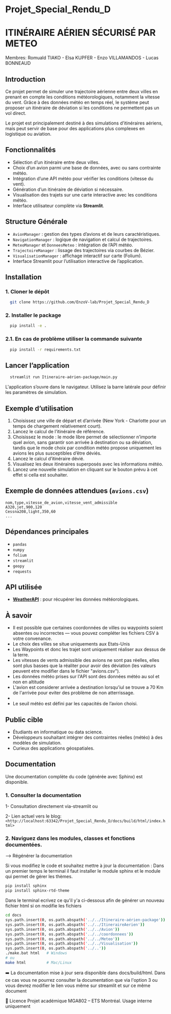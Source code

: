 # Projet_Special_Rendu_D
# ITINÉRAIRE AÉRIEN SÉCURISÉ PAR METEO
 Membres: Romuald TIAKO - Elsa KUPFER - Enzo VILLAMANDOS - Lucas BONNEAUD

## Introduction

Ce projet permet de simuler une trajectoire aérienne entre deux villes en prenant en compte les conditions météorologiques, notamment la vitesse du vent. Grâce à des données météo en temps réel, le système peut proposer un itinéraire de déviation si les conditions ne permettent pas un vol direct.

Le projet est principalement destiné à des simulations d’itinéraires aériens, mais peut servir de base pour des applications plus complexes en logistique ou aviation.

## Fonctionnalités

* Sélection d’un itinéraire entre deux villes.
* Choix d’un avion parmi une base de données, avec ou sans contrainte météo.
* Intégration d’une API météo pour vérifier les conditions (vitesse du vent).
* Génération d’un itinéraire de déviation si nécessaire.
* Visualisation des trajets sur une carte interactive avec les conditions météo.
* Interface utilisateur complète via **Streamlit**.

## Structure Générale

* `AvionManager` : gestion des types d’avions et de leurs caractéristiques.
* `NavigationManager` : logique de navigation et calcul de trajectoires.
* `MeteoManager` et `DonneesMeteo` : intégration de l’API météo.
* `TrajectoireManager` : lissage des trajectoires via courbes de Bézier.
* `VisualisationManager` : affichage interactif sur carte (Folium).
* Interface Streamlit pour l’utilisation interactive de l’application.

##  Installation

### 1. Cloner le dépôt

``` bash
  git clone https://github.com/EnzoV-lab/Projet_Special_Rendu_D
```

### 2. Installer le package

``` bash
  pip install -e .
```
### 2.1. En cas de problème utiliser la commande suivante

``` bash
  pip install -r requirements.txt
```
## Lancer l’application

``` bash
  streamlit run Itineraire-aérien-package/main.py
```

L'application s’ouvre dans le navigateur. Utilisez la barre latérale pour définir les paramètres de simulation.

##  Exemple d’utilisation

1. Choisissez une ville de départ et d’arrivée (New York - Charlotte pour un temps de chargement relativement court).
2. Lancez le calcul de l’itinéraire de référence.
3. Choisissez le mode : le mode libre permet de sélectionner n’importe quel avion, sans garantir son arrivée à destination ou sa déviation, tandis que le mode choix par condition météo propose uniquement les avions les plus susceptibles d’être déviés.
4. Lancez le calcul d’itinéraire dévié.
5. Visualisez les deux itinéraires superposés avec les informations météo.
6. Lancez une nouvelle simulation en cliquant sur le bouton prévu à cet effet si cella est souhaiter.

## Exemple de données attendues (`avions.csv`)

```csv
nom,type,vitesse_de_avion,vitesse_vent_admissible
A320,jet,900,120
Cessna208,light,350,60
...
```

## Dépendances principales

* `pandas`
* `numpy`
* `folium`
* `streamlit`
* `geopy`
* `requests`

## API utilisée

* **[WeatherAPI](https://www.weatherapi.com/)** : pour récupérer les données météorologiques.


## À savoir

* Il est possible que certaines coordonnées de villes ou waypoints soient absentes ou incorrectes — vous pouvez compléter les fichiers CSV à votre convenance.
* Le choix des villes se situe uniquements aux Etats-Unis
* Les Waypoints et donc les trajet sont uniquement réaliser aux dessus de la terre.
* Les vitesses de vents admissible des avions ne sont pas réelles, elles sont plus basses que la réaliter pour avoir des déviation (les valeurs peuvent etre modifier dans le fichier "avions.csv").
* Les données météo prises sur l'API sont des données météo au sol et non en altitude
* L'avion est considerer arrivée a destination lorsqu'iul se trouve a 70 Km de l'arrivée pour eviter des problème de non atterrissage.
* 
* Le seuil météo est défini par les capacités de l’avion choisi.

##  Public cible

* Étudiants en informatique ou data science.
* Développeurs souhaitant intégrer des contraintes réelles (météo) à des modèles de simulation.
* Curieux des applications géospatiales.

## Documentation
Une documentation complète du code (générée avec Sphinx) est disponible.
### 1. Consulter la documentation
1- Consultation directement via-streamlit
ou

2- Lien actuel vers le blog: ` <http://localhost:63342/Projet_Special_Rendu_D/docs/build/html/index.html>`

### 2. Naviguez dans les modules, classes et fonctions documentées.

--> Régénérer la documentation

Si vous modifiez le code et souhaitez mettre à jour la documentation :
Dans un premier temps le terminal il faut installer le module sphinx et le module qui permet de gérer les thèmes.
``` bash
pip install sphinx
pip install sphinx-rtd-theme
``` 
Dans le terminal ecrivez ce qu'il y'a ci-dessous afin de générer un nouveau fichier html si on modifie les fichiers
``` bash
cd docs
sys.path.insert(0, os.path.abspath('../../Itineraire-aérien-package'))
sys.path.insert(0, os.path.abspath('../../ItineraireAerien'))
sys.path.insert(0, os.path.abspath('../../Avion'))
sys.path.insert(0, os.path.abspath('../../coordonnees'))
sys.path.insert(0, os.path.abspath('../../Meteo'))
sys.path.insert(0, os.path.abspath('../../Visualisation'))
sys.path.insert(0, os.path.abspath('../..'))
./make.bat html   # Windows
# ou
make html         # Mac/Linux
``` 
➡️ La documentation mise à jour sera disponible dans docs/build/html.
Dans ce cas vous ne pourrez consulter la documentation que via l'option 3 ou vous devrez modifier le lien vous même sur streamlit et sur ce même document

📝 Licence
    Projet académique MGA802 – ETS Montréal. Usage interne uniquement
